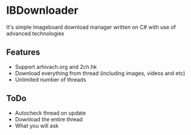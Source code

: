 # IBDownloader
It's simple Imageboard download manager written on C# with use of advanced technologies

## Features
* Support arhivach.org and 2ch.hk
* Download everything from thread (including images, videos and etc)
* Unlimited number of threads

## ToDo
* Autocheck thread on update
* Download the entire thread
* What you will ask
